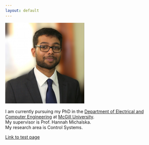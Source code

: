 ```yaml
---
layout: default
---
```


<img src="/images/DPG.jpg"
     alt=""
     width="50%">

I am currently pursuing my PhD in the [Department of Electrical and Computer Engineering](http://www.mcgill.ca/ece/) at [McGill University](http://www.mcgill.ca/).  
My supervisor is Prof. Hannah Michalska.  
My research area is Control Systems.

[Link to test page](test-page)
